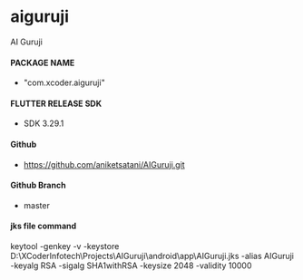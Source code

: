 # aiguruji

AI Guruji

#### PACKAGE NAME
- "com.xcoder.aiguruji"

#### FLUTTER RELEASE SDK
- SDK 3.29.1

#### Github
- https://github.com/aniketsatani/AIGuruji.git

#### Github Branch
- master

#### jks file command
keytool -genkey -v -keystore D:\XCoderInfotech\Projects\AIGuruji\android\app\AIGuruji.jks -alias AIGuruji -keyalg RSA -sigalg SHA1withRSA -keysize 2048 -validity 10000

